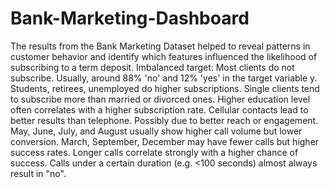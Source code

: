 # Bank-Marketing-Dashboard
The results from the Bank Marketing Dataset helped to reveal patterns in customer behavior and identify which features influenced the likelihood of subscribing to a term deposit. Imbalanced target: Most clients do not subscribe. Usually, around 88% 'no' and 12% 'yes' in the target variable y. Students, retirees, unemployed do higher subscriptions.
Single clients tend to subscribe more than married or divorced ones.
Higher education level often correlates with a higher subscription rate.
Cellular contacts lead to better results than telephone. Possibly due to better reach or engagement.
May, June, July, and August usually show higher call volume but lower conversion.
March, September, December may have fewer calls but higher success rates.
Longer calls correlate strongly with a higher chance of success.
Calls under a certain duration (e.g. <100 seconds) almost always result in "no".
